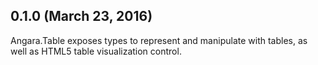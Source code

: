 ## 0.1.0 (March 23, 2016)

Angara.Table exposes types to represent and manipulate with tables, as well as HTML5 table visualization control.
